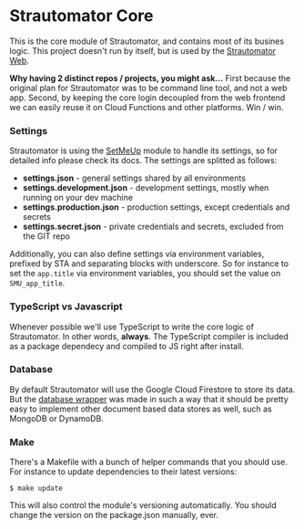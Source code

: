 # Strautomator Core

This is the core module of Strautomator, and contains most of its busines logic. This project doesn't run by itself, but is used by the [Strautomator Web](https://github.com/strautomator/web).

**Why having 2 distinct repos / projects, you might ask...** First because the original plan for Strautomator was to be command line tool, and not a web app. Second, by keeping the core login decoupled from the web frontend we can easily reuse it on Cloud Functions and other platforms. Win / win.

### Settings

Strautomator is using the [SetMeUp](https://github.com/igoramadas/setmeup) module to handle its settings, so for detailed info please check its docs. The settings are splitted as follows:

- **settings.json** - general settings shared by all environments
- **settings.development.json** - development settings, mostly when running on your dev machine
- **settings.production.json** - production settings, except credentials and secrets
- **settings.secret.json** - private credentials and secrets, excluded from the GIT repo

Additionally, you can also define settings via environment variables, prefixed by STA and separating blocks with underscore. So for instance to set the `app.title` via environment variables, you should set the value on `SMU_app_title`.

### TypeScript vs Javascript

Whenever possible we'll use TypeScript to write the core logic of Strautomator. In other words, **always**. The TypeScript compiler is included as a package dependecy and compiled to JS right after install.

### Database

By default Strautomator will use the Google Cloud Firestore to store its data. But the [database wrapper](https://github.com/strautomator/core/blob/master/src/database/index.ts) was made in such a way that it should be pretty easy to implement other document based data stores as well, such as MongoDB or DynamoDB.

### Make

There's a Makefile with a bunch of helper commands that you should use. For instance to update dependencies to their latest versions:

    $ make update

This will also control the module's versioning automatically. You should change the version on the package.json manually, ever.
